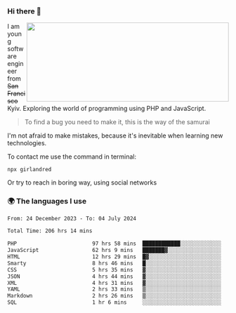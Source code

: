 ### Hi there 👋  

<img align='right' src="https://github-readme-stats.vercel.app/api?username=girlandred&count_private=true&show_icons=true&include_all_commits=true&hide_rank=true&hide_title=true&theme=buefy&card_width=300" width=460 height=180>


I am young software engineer from ~~San Francisco~~ Kyiv. Exploring the world of programming using PHP and JavaScript.


> To find a bug you need to make it, this is the way of the samurai



I'm not afraid to make mistakes, because it's inevitable when learning new technologies.

To contact me use the command in terminal:

```
npx girlandred
```

Or try to reach in boring way, using social networks


### 🌍 The languages I use

<!--START_SECTION:waka-->

```txt
From: 24 December 2023 - To: 04 July 2024

Total Time: 206 hrs 14 mins

PHP                        97 hrs 58 mins  ████████████░░░░░░░░░░░░░   47.50 %
JavaScript                 62 hrs 9 mins   ███████▓░░░░░░░░░░░░░░░░░   30.14 %
HTML                       12 hrs 29 mins  █▓░░░░░░░░░░░░░░░░░░░░░░░   06.05 %
Smarty                     8 hrs 46 mins   █░░░░░░░░░░░░░░░░░░░░░░░░   04.25 %
CSS                        5 hrs 35 mins   ▓░░░░░░░░░░░░░░░░░░░░░░░░   02.71 %
JSON                       4 hrs 44 mins   ▓░░░░░░░░░░░░░░░░░░░░░░░░   02.30 %
XML                        4 hrs 31 mins   ▓░░░░░░░░░░░░░░░░░░░░░░░░   02.19 %
YAML                       2 hrs 33 mins   ▒░░░░░░░░░░░░░░░░░░░░░░░░   01.24 %
Markdown                   2 hrs 26 mins   ▒░░░░░░░░░░░░░░░░░░░░░░░░   01.19 %
SQL                        1 hr 6 mins     ░░░░░░░░░░░░░░░░░░░░░░░░░   00.54 %
```

<!--END_SECTION:waka-->
